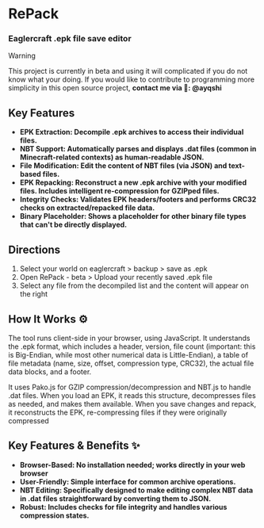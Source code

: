 # RePack

### Eaglercraft .epk file save editor

> [!WARNING]
> This project is currently in beta and using it will complicated if you do not know what your doing. If you would like to contribute to programming more simplicity in this open source project, 
**contact me via 👻: @ayqshi**

## Key Features

- **EPK Extraction: Decompile .epk archives to access their individual files.**
- **NBT Support: Automatically parses and displays .dat files (common in Minecraft-related contexts) as human-readable JSON.**
- **File Modification: Edit the content of NBT files (via JSON) and text-based files.**
- **EPK Repacking: Reconstruct a new .epk archive with your modified files. Includes intelligent re-compression for GZIPped files.**
- **Integrity Checks: Validates EPK headers/footers and performs CRC32 checks on extracted/repacked file data.** 
- **Binary Placeholder: Shows a placeholder for other binary file types that can't be directly displayed.**

## Directions
1. Select your world on eaglercraft > backup > save as .epk
2. Open RePack - beta > Upload your recently saved .epk file
3. Select any file from the decompiled list and the content will appear on the right

## How It Works ⚙️

The tool runs client-side in your browser, using JavaScript. It understands the .epk format, which includes a header, version, file count (important: this is Big-Endian, while most other numerical data is Little-Endian), a table of file metadata (name, size, offset, compression type, CRC32), the actual file data blocks, and a footer.

It uses Pako.js for GZIP compression/decompression and NBT.js to handle .dat files. When you load an EPK, it reads this structure, decompresses files as needed, and makes them available. When you save changes and repack, it reconstructs the EPK, re-compressing files if they were originally compressed

## Key Features & Benefits ✨

- **Browser-Based: No installation needed; works directly in your web browser**
- **User-Friendly: Simple interface for common archive operations.**
- **NBT Editing: Specifically designed to make editing complex NBT data in .dat files straightforward by converting them to JSON.**
- **Robust: Includes checks for file integrity and handles various compression states.** 
